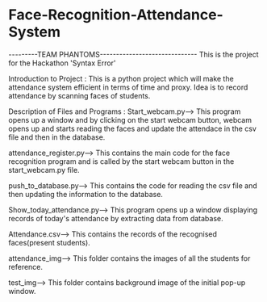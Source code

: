 # Face-Recognition-Attendance-System
---------TEAM PHANTOMS------------------------------
This is the project for the Hackathon 'Syntax Error'

Introduction to Project : 
This is a python project which will make the attendance system efficient in terms of time and proxy. Idea is to record attendance by scanning faces of students.

Description of Files and Programs :
Start_webcam.py--> This program opens up a window and by clicking on the start webcam button, webcam opens up and starts reading the faces and update the attendace in the csv file and then in the database.

attendance_register.py--> This contains the main code for the face recognition program and is called by the start webcam button in the start_webcam.py file.

push_to_database.py--> This contains the code for reading the csv file and then updating the information to the database.

Show_today_attendance.py--> This program opens up a window displaying records of today's attendance by extracting data from database.

Attendance.csv--> This contains the records of the recognised faces(present students).

attendance_img--> This folder contains the images of all the students for reference.

test_img--> This folder contains background image of the initial pop-up window.

